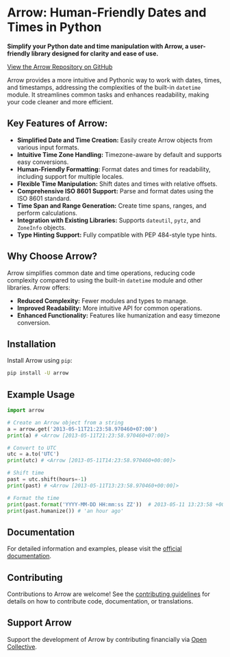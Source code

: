 # Arrow: Human-Friendly Dates and Times in Python

**Simplify your Python date and time manipulation with Arrow, a user-friendly library designed for clarity and ease of use.**

[View the Arrow Repository on GitHub](https://github.com/arrow-py/arrow)

Arrow provides a more intuitive and Pythonic way to work with dates, times, and timestamps, addressing the complexities of the built-in `datetime` module. It streamlines common tasks and enhances readability, making your code cleaner and more efficient.

## Key Features of Arrow:

*   **Simplified Date and Time Creation:** Easily create Arrow objects from various input formats.
*   **Intuitive Time Zone Handling:**  Timezone-aware by default and supports easy conversions.
*   **Human-Friendly Formatting:**  Format dates and times for readability, including support for multiple locales.
*   **Flexible Time Manipulation:**  Shift dates and times with relative offsets.
*   **Comprehensive ISO 8601 Support:** Parse and format dates using the ISO 8601 standard.
*   **Time Span and Range Generation:** Create time spans, ranges, and perform calculations.
*   **Integration with Existing Libraries:** Supports `dateutil`, `pytz`, and `ZoneInfo` objects.
*   **Type Hinting Support:**  Fully compatible with PEP 484-style type hints.

## Why Choose Arrow?

Arrow simplifies common date and time operations, reducing code complexity compared to using the built-in `datetime` module and other libraries. Arrow offers:

*   **Reduced Complexity:** Fewer modules and types to manage.
*   **Improved Readability:** More intuitive API for common operations.
*   **Enhanced Functionality:** Features like humanization and easy timezone conversion.

## Installation

Install Arrow using `pip`:

```bash
pip install -U arrow
```

## Example Usage

```python
import arrow

# Create an Arrow object from a string
a = arrow.get('2013-05-11T21:23:58.970460+07:00')
print(a) # <Arrow [2013-05-11T21:23:58.970460+07:00]>

# Convert to UTC
utc = a.to('UTC')
print(utc) # <Arrow [2013-05-11T14:23:58.970460+00:00]>

# Shift time
past = utc.shift(hours=-1)
print(past) # <Arrow [2013-05-11T13:23:58.970460+00:00]>

# Format the time
print(past.format('YYYY-MM-DD HH:mm:ss ZZ'))  # 2013-05-11 13:23:58 +00:00
print(past.humanize()) # 'an hour ago'
```

## Documentation

For detailed information and examples, please visit the [official documentation](https://arrow.readthedocs.io/).

## Contributing

Contributions to Arrow are welcome! See the [contributing guidelines](https://github.com/arrow-py/arrow/blob/master/CONTRIBUTING.md) for details on how to contribute code, documentation, or translations.

## Support Arrow

Support the development of Arrow by contributing financially via [Open Collective](https://opencollective.com/arrow).